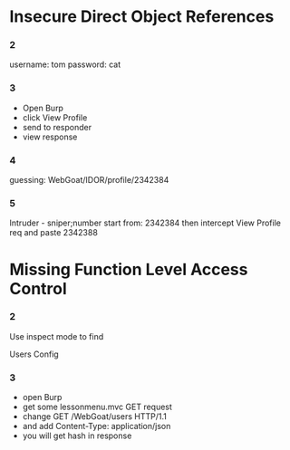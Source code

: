 # Insecure Direct Object References
### 2
username: tom
password: cat

### 3
- Open Burp
- click View Profile
- send to responder
- view response

### 4
guessing: WebGoat/IDOR/profile/2342384

### 5
Intruder - sniper;number
start from: 2342384
then intercept View Profile req and paste 2342388

# Missing Function Level Access Control
### 2
Use inspect mode to find
<div class="menu-section hidden-menu-item ui-accordion-content ui-corner-bottom ui-helper-reset ui-widget-content" id="ui-id-6" aria-labelledby="ui-id-5" role="tabpanel" aria-hidden="true" style="display: none; height: 60px;">
	<ul>
		<li><a href="/users">Users</a></li>
		<li><a href="/config">Config</a></li>
	</ul>
</div>
Users
Config

### 3
- open Burp
- get some lessonmenu.mvc GET request
- change GET /WebGoat/users HTTP/1.1
- and add Content-Type: application/json
- you will get hash in response